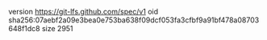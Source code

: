 version https://git-lfs.github.com/spec/v1
oid sha256:07aebf2a09e3bea0e753ba638f09dcf053fa3cfbf9a91bf478a08703648f1dc8
size 2951
